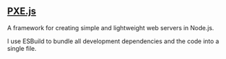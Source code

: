 ## [PXE.js](https://www.npmjs.com/package/@pxe/server)

A framework for creating simple and lightweight web servers in Node.js.

I use ESBuild to bundle all development dependencies and the code into a single file.
